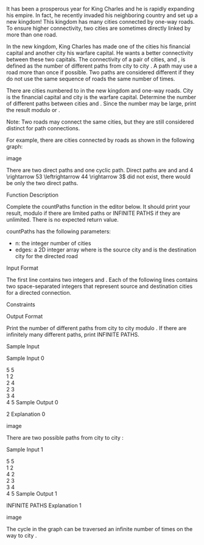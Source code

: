 It has been a prosperous year for King Charles and he is rapidly expanding his empire. In fact, he recently invaded his neighboring country and set up a new kingdom! This kingdom has many cities connected by one-way roads. To ensure higher connectivity, two cities are sometimes directly linked by more than one road.

In the new kingdom, King Charles has made one of the cities his financial capital and another city his warfare capital. He wants a better connectivity between these two capitals. The connectivity of a pair of cities,  and , is defined as the number of different paths from city  to city . A path may use a road more than once if possible. Two paths are considered different if they do not use the same sequence of roads the same number of times.

There are  cities numbered  to  in the new kingdom and  one-way roads. City  is the financial capital and city  is the warfare capital. Determine the number of different paths between cities  and . Since the number may be large, print the result modulo  or .

Note: Two roads may connect the same cities, but they are still considered distinct for path connections.

For example, there are  cities connected by  roads as shown in the following graph:

image

There are two direct paths and one cyclic path. Direct paths are  and  and 4 \rightarrow 53 \leftrightarrow 44 \rightarrow 3$ did not exist, there would be only the two direct paths.

Function Description

Complete the countPaths function in the editor below. It should print your result, modulo  if there are limited paths or INFINITE PATHS if they are unlimited. There is no expected return value.

countPaths has the following parameters:
- n: the integer number of cities
- edges: a 2D integer array where  is the source city and  is the destination city for the directed road 

Input Format

The first line contains two integers  and .
Each of the following  lines contains two space-separated integers that represent source and destination cities for a directed connection.

Constraints

Output Format

Print the number of different paths from city  to city  modulo . If there are infinitely many different paths, print INFINITE PATHS.

Sample Input

Sample Input 0

5 5  
1 2  
2 4  
2 3  
3 4  
4 5
Sample Output 0

2
Explanation 0

image

There are two possible paths from city  to city :


Sample Input 1

5 5  
1 2  
4 2  
2 3  
3 4  
4 5
Sample Output 1

INFINITE PATHS 
Explanation 1

image

The cycle in the graph can be traversed an infinite number of times on the way to city .
